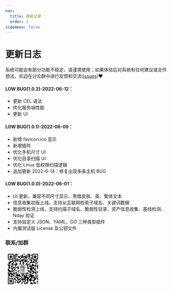 ```yaml
---
nav:
  title: 更新记录
  order: 2
sidemenu: false
---
```


# 更新日志

<Alert>
系统可能会有部分功能不稳定，请谨慎使用；如果体验后对系统有任何建议或合作想法，欢迎在讨论群中进行反馈和交流(<a href="https://github.com/yqcs/heartsk_community/issues">issues</a>)❤
</Alert>

#### LOW BUG(1.0.2)-2022-06-12：

- 更新 CEL 语法
- 优化服务端性能
- 更新 UI

#### LOW BUG(1.0.1)-2022-06-09：

- 新增 favicon.ico 显示
- 新增插件
- 优化手机尺寸 UI
- 优化目录扫描 UI
- 优化 Linux 低权限扫描逻辑
- 追加更新 2022-6-14：修复出现多条主机 BUG

#### LOW BUG(1.0.0)-2022-06-01：

- UI 更新，兼容不同尺寸显示、黑暗皮肤、英、繁体文本
- 信息收集初版上线，支持从互联网检索子域名、关键词数据
- 脆弱性检测上线，支持扫描子域名、脆弱性目录、资产信息收集、基线检测、Nday 验证
- 支持自定义 JSON、YAML、GO 三种类型插件
- 内置测试版 License 及公钥文件

### 联系/加群

<img src="/static/wx.jpg" width="110px"/>

